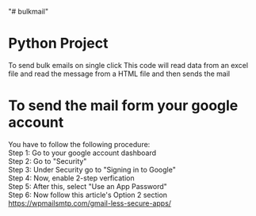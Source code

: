 "# bulkmail" 
# Python Project 
To send bulk emails on single click
This code will read data from an excel file and read the message from a HTML file and then sends the mail

# To send the mail form your google account 
You have to follow the following procedure: <br/>
Step 1: Go to your google account dashboard <br/>
Step 2: Go to "Security" <br/>
Step 3: Under Security go to "Signing in to Google" <br/>
Step 4: Now, enable 2-step verfication<br/>
Step 5: After this, select "Use an App Password"<br/>
Step 6: Now follow this article's Option 2 section <br/>
https://wpmailsmtp.com/gmail-less-secure-apps/


